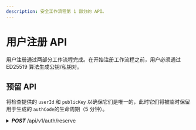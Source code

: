 ```yaml
---
description: 安全工作流程第 1 部分的 API。
---
```


# 用户注册 API

用户注册通过两部分工作流程完成。在开始注册工作流程之前，用户必须通过 ED25519 算法生成公钥/私钥对。

## 预留 API

将检查提供的 `userId` 和 `publicKey` 以确保它们是唯一的，此时它们将被临时保留用于生成的 `authCode`的生命周期（5 分钟）。

<details>

<summary><em><strong>POST</strong></em> /api/v1/auth/reserve</summary>



</details>
